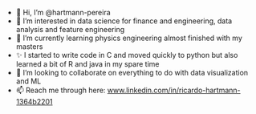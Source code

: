 - 👋 Hi, I’m @hartmann-pereira
- 👀 I’m interested in data science for finance and engineering, data analysis and feature engineering
- 🌱 I’m currently learning physics engineering almost finished with my masters
- ✨ I started to write code in C and moved quickly to python but also learned a bit of R and java in my spare time 
- 💞️ I’m looking to collaborate on everything to do with data visualization and ML
- 📫 Reach me through here: www.linkedin.com/in/ricardo-hartmann-1364b2201


<!---
hartmann-pereira/hartmann-pereira is a ✨ special ✨ repository because its `README.md` (this file) appears on your GitHub profile.
You can click the Preview link to take a look at your changes.
--->
